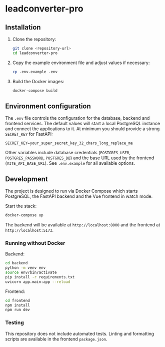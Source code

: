 # leadconverter-pro

## Installation

1. Clone the repository:
   ```bash
   git clone <repository-url>
   cd leadconverter-pro
   ```
2. Copy the example environment file and adjust values if necessary:
   ```bash
   cp .env.example .env
   ```
3. Build the Docker images:
   ```bash
   docker-compose build
   ```

## Environment configuration

The `.env` file controls the configuration for the database, backend and frontend services. The default values will start a local PostgreSQL instance and connect the applications to it. At minimum you should provide a strong `SECRET_KEY` for FastAPI:

```
SECRET_KEY=your_super_secret_key_32_chars_long_replace_me
```

Other variables include database credentials (`POSTGRES_USER`, `POSTGRES_PASSWORD`, `POSTGRES_DB`) and the base URL used by the frontend (`VITE_API_BASE_URL`). See `.env.example` for all available options.

## Development

The project is designed to run via Docker Compose which starts PostgreSQL, the FastAPI backend and the Vue frontend in watch mode.

Start the stack:

```bash
docker-compose up
```

The backend will be available at `http://localhost:8000` and the frontend at `http://localhost:5173`.

### Running without Docker

Backend:

```bash
cd backend
python -m venv env
source env/bin/activate
pip install -r requirements.txt
uvicorn app.main:app --reload
```

Frontend:

```bash
cd frontend
npm install
npm run dev
```

### Testing

This repository does not include automated tests. Linting and formatting scripts are available in the frontend `package.json`.
